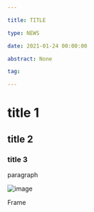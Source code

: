 ```yaml
---

title: TITLE

type: NEWS

date: 2021-01-24 00:00:00

abstract: None

tag: 

---
```


# title 1

## title 2

### title 3

paragraph

![image](http://localhost:5000/public/get_public_image/45)

Frame

